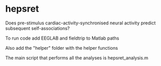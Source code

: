 # hepsret
Does pre-stimulus cardiac-activity-synchronised neural activity predict subsequent self-associations?

To run code add EEGLAB and fieldtrip to Matlab paths

Also add the "helper" folder with the helper functions

The main script that performs all the analyses is hepsret_analysis.m
